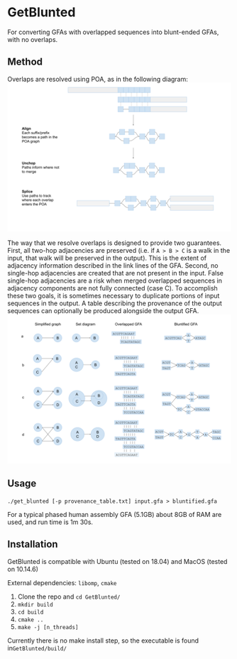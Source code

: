 # GetBlunted

For converting GFAs with overlapped sequences into blunt-ended GFAs, with no overlaps.

## Method

Overlaps are resolved using POA, as in the following diagram:
![POA alignment](https://github.com/rlorigro/GetBlunted/blob/dev/images/overlap_poa_diagram.svg)

The way that we resolve overlaps is designed to provide two guarantees. First, all two-hop adjacencies are preserved (i.e. if `A > B > C` is a walk in the input, that walk will be preserved in the output). This is the extent of adjacency information described in the link lines of the GFA. Second, no single-hop adjacencies are created that are not present in the input. False single-hop adjacencies are a risk when merged overlapped sequences in adjacency components are not fully connected (case C). To accomplish these two goals, it is sometimes necessary to duplicate portions of input sequences in the output. A table describing the provenance of the output sequences can optionally be produced alongside the output GFA.
![Diploid examples](https://github.com/rlorigro/GetBlunted/blob/dev/images/example_bluntification_cases.svg)

## Usage

```./get_blunted [-p provenance_table.txt] input.gfa > bluntified.gfa```

For a typical phased human assembly GFA (5.1GB) about 8GB of RAM are used, and run time is 1m 30s.

## Installation

GetBlunted is compatible with Ubuntu (tested on 18.04) and MacOS (tested on 10.14.6)

External dependencies: `libomp`, `cmake`

1. Clone the repo and `cd GetBlunted/`
2. `mkdir build`
3. `cd build`
4. `cmake ..`
5. `make -j [n_threads]`

Currently there is no make install step, so the executable is found in`GetBlunted/build/`
